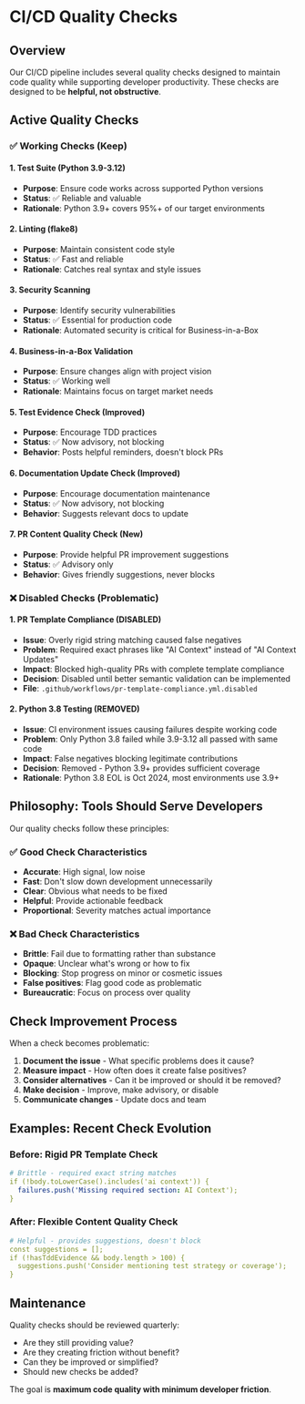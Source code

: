 # CI/CD Quality Checks

## Overview

Our CI/CD pipeline includes several quality checks designed to maintain code quality while supporting developer productivity. These checks are designed to be **helpful, not obstructive**.

## Active Quality Checks

### ✅ **Working Checks (Keep)**

#### 1. **Test Suite (Python 3.9-3.12)**
- **Purpose**: Ensure code works across supported Python versions
- **Status**: ✅ Reliable and valuable  
- **Rationale**: Python 3.9+ covers 95%+ of our target environments

#### 2. **Linting (flake8)**
- **Purpose**: Maintain consistent code style
- **Status**: ✅ Fast and reliable
- **Rationale**: Catches real syntax and style issues

#### 3. **Security Scanning**
- **Purpose**: Identify security vulnerabilities
- **Status**: ✅ Essential for production code
- **Rationale**: Automated security is critical for Business-in-a-Box

#### 4. **Business-in-a-Box Validation**
- **Purpose**: Ensure changes align with project vision
- **Status**: ✅ Working well
- **Rationale**: Maintains focus on target market needs

#### 5. **Test Evidence Check (Improved)**
- **Purpose**: Encourage TDD practices
- **Status**: ✅ Now advisory, not blocking
- **Behavior**: Posts helpful reminders, doesn't block PRs

#### 6. **Documentation Update Check (Improved)**
- **Purpose**: Encourage documentation maintenance
- **Status**: ✅ Now advisory, not blocking  
- **Behavior**: Suggests relevant docs to update

#### 7. **PR Content Quality Check (New)**
- **Purpose**: Provide helpful PR improvement suggestions
- **Status**: ✅ Advisory only
- **Behavior**: Gives friendly suggestions, never blocks

### ❌ **Disabled Checks (Problematic)**

#### 1. **PR Template Compliance (DISABLED)**
- **Issue**: Overly rigid string matching caused false negatives
- **Problem**: Required exact phrases like "AI Context" instead of "AI Context Updates"
- **Impact**: Blocked high-quality PRs with complete template compliance
- **Decision**: Disabled until better semantic validation can be implemented
- **File**: `.github/workflows/pr-template-compliance.yml.disabled`

#### 2. **Python 3.8 Testing (REMOVED)**
- **Issue**: CI environment issues causing failures despite working code
- **Problem**: Only Python 3.8 failed while 3.9-3.12 all passed with same code
- **Impact**: False negatives blocking legitimate contributions  
- **Decision**: Removed - Python 3.9+ provides sufficient coverage
- **Rationale**: Python 3.8 EOL is Oct 2024, most environments use 3.9+

## Philosophy: Tools Should Serve Developers

Our quality checks follow these principles:

### ✅ **Good Check Characteristics**
- **Accurate**: High signal, low noise
- **Fast**: Don't slow down development unnecessarily  
- **Clear**: Obvious what needs to be fixed
- **Helpful**: Provide actionable feedback
- **Proportional**: Severity matches actual importance

### ❌ **Bad Check Characteristics**  
- **Brittle**: Fail due to formatting rather than substance
- **Opaque**: Unclear what's wrong or how to fix
- **Blocking**: Stop progress on minor or cosmetic issues
- **False positives**: Flag good code as problematic
- **Bureaucratic**: Focus on process over quality

## Check Improvement Process

When a check becomes problematic:

1. **Document the issue** - What specific problems does it cause?
2. **Measure impact** - How often does it create false positives?
3. **Consider alternatives** - Can it be improved or should it be removed?
4. **Make decision** - Improve, make advisory, or disable
5. **Communicate changes** - Update docs and team

## Examples: Recent Check Evolution

### Before: Rigid PR Template Check
```yaml
# Brittle - required exact string matches
if (!body.toLowerCase().includes('ai context')) {
  failures.push('Missing required section: AI Context');
}
```

### After: Flexible Content Quality Check  
```yaml
# Helpful - provides suggestions, doesn't block
const suggestions = [];
if (!hasTddEvidence && body.length > 100) {
  suggestions.push('Consider mentioning test strategy or coverage');
}
```

## Maintenance

Quality checks should be reviewed quarterly:
- Are they still providing value?
- Are they creating friction without benefit?  
- Can they be improved or simplified?
- Should new checks be added?

The goal is **maximum code quality with minimum developer friction**.
